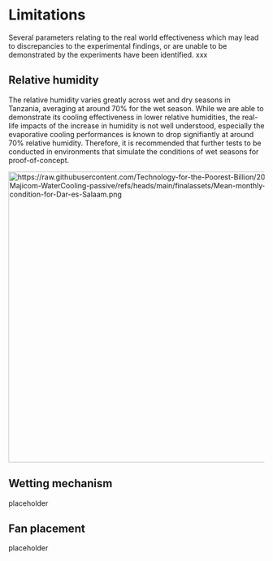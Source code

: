 # Limitations

Several parameters relating to the real world effectiveness which may lead to discrepancies to the experimental findings, or are unable to be demonstrated by the experiments have been identified. xxx

## Relative humidity

The relative humidity varies greatly across wet and dry seasons in Tanzania, averaging at around 70% for the wet season. While we are able to demonstrate its cooling effectiveness in lower relative humidities, the real-life impacts of the increase in humidity is not well understood, especially the evaporative cooling performances is known to drop signifiantly at around 70% relative humidity. Therefore, it is recommended that further tests to be conducted in environments that simulate the conditions of wet seasons for proof-of-concept.

<img width="573" alt="https://raw.githubusercontent.com/Technology-for-the-Poorest-Billion/2025-Majicom-WaterCooling-passive/refs/heads/main/finalassets/Mean-monthly-climatic-condition-for-Dar-es-Salaam.png">

## Wetting mechanism

placeholder

## Fan placement

placeholder
